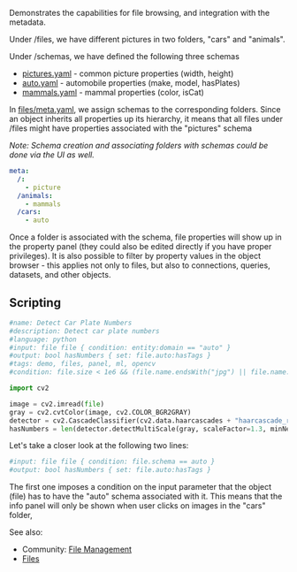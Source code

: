 Demonstrates the capabilities for file browsing, and integration
with the metadata.

Under /files, we have different pictures in two folders, "cars" and "animals".

Under /schemas, we have defined the following three schemas
* [pictures.yaml](schemas/auto.yaml) - common picture properties (width, height)
* [auto.yaml](schemas/auto.yaml) - automobile properties (make, model, hasPlates)
* [mammals.yaml](schemas/auto.yaml) - mammal properties (color, isCat)

In [files/meta.yaml](files/meta.yaml), we assign schemas to the corresponding 
folders. Since an object inherits all properties up its hierarchy, it means that
all files under /files might have properties associated with the "pictures" schema

_Note: Schema creation and associating folders with schemas could be done via the UI as well._

```yaml
meta:
  /:
    - picture
  /animals:
    - mammals
  /cars:
    - auto
``` 

Once a folder is associated with the schema, file properties will show up in the property panel (they 
could also be edited directly if you have proper privileges). It is also possible to filter
by property values in the object browser - this applies not only to files, but also to connections,
queries, datasets, and other objects.

## Scripting

```python
#name: Detect Car Plate Numbers
#description: Detect car plate numbers
#language: python
#input: file file { condition: entity:domain == "auto" }
#output: bool hasNumbers { set: file.auto:hasTags }
#tags: demo, files, panel, ml, opencv
#condition: file.size < 1e6 && (file.name.endsWith("jpg") || file.name.endsWith("jpeg"))

import cv2

image = cv2.imread(file)
gray = cv2.cvtColor(image, cv2.COLOR_BGR2GRAY)
detector = cv2.CascadeClassifier(cv2.data.haarcascades + "haarcascade_russian_plate_number.xml")
hasNumbers = len(detector.detectMultiScale(gray, scaleFactor=1.3, minNeighbors=3, minSize=(100, 25))) != 0
```

Let's take a closer look at the following two lines:

```python
#input: file file { condition: file.schema == auto }
#output: bool hasNumbers { set: file.auto:hasTags }
```

The first one imposes a condition on the input parameter that the object (file) has to have the
"auto" schema associated with it. This means that the info panel will only be shown when user
clicks on images in the "cars" folder,    

See also:
* Community: [File Management](https://community.datagrok.ai/t/new-feature-file-share-browser/17/6)
* [Files](https://datagrok.ai/help/access/connectors/files)